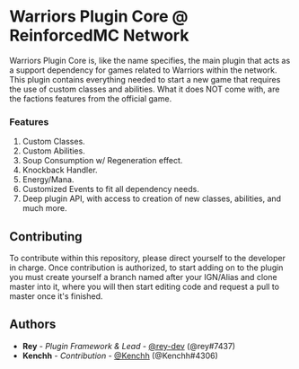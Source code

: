 # Warriors Plugin Core @ ReinforcedMC Network

Warriors Plugin Core is, like the name specifies, the main plugin that acts as a support dependency for games related to Warriors within the network. This plugin contains everything needed to start a new game that requires the use of custom classes and abilities. What it does NOT come with, are the factions features from the official game.

### Features

1. Custom Classes.
2. Custom Abilities.
3. Soup Consumption w/ Regeneration effect.
4. Knockback Handler.
5. Energy/Mana.
6. Customized Events to fit all dependency needs.
7. Deep plugin API, with access to creation of new classes, abilities, and much more.

## Contributing

To contribute within this repository, please direct yourself to the developer in charge. Once contribution is authorized, to start adding on to the plugin you must create yourself a branch named after your IGN/Alias and clone master into it, where you will then start editing code and request a pull to master once it's finished.

## Authors

* **Rey** - *Plugin Framework & Lead* - [@rey-dev](https://github.com/rey-dev) (@rey#7437)
* **Kenchh** - *Contribution* - [@Kenchh](https://github.com/Kenchh) (@Kenchh#4306)

